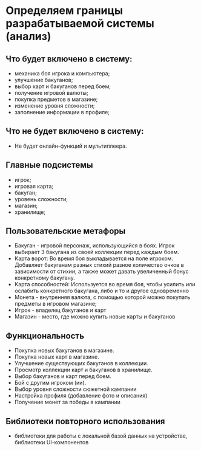 # Определяем границы разрабатываемой системы (анализ)

## Что будет включено в систему:

- механика боя игрока и компьютера;
- улучшение бакуганов;
- выбор карт и бакуганов перед боем;
- получение игровой валюты;
- покупка предметов в магазине;
- изменение уровня сложности;
- заполнение информации в профиле;

## Что не будет включено в систему:

- Не будет онлайн-функций и мультиплеера.

## Главные подсистемы

- игрок;
- игровая карта;
- бакуган;
- уровень сложности;
- магазин;
- хранилище;

## Пользовательские метафоры

- Бакуган - игровой персонаж, использующийся в боях. Игрок выбирает 3 бакугана из своей коллекции перед каждым боем.
- Карта ворот: Во время боя выкладывается на поле игроком. Добавляет бакуганам разных стихий разное
    количество очков в зависимости от стихии, а также может давать увеличенный бонус конкретному бакугану.
- Карта способностей: Используется во время боя, чтобы усилить или ослабить конкретного бакугана, либо и то и другое
  одновременно 
- Монета - внутренняя валюта, с помощью которой можно покупать предметы в игровом магазине;
- Игрок - владелец бакуганов и карт
- Магазин - место, где можно купить новые карты и бакуганов


## Функциональность

- Покупка новых бакуганов в магазине.
- Покупка новых карт в магазине.
- Улучшение существующих бакуганов в коллекции.
- Просмотр коллекции карт и бакуганов в хранилище.
- Выбор бакуганов и карт перед боем.
- Бой с другим игроком (ии).
- Выбор уровня сложности сюжетной кампании
- Настройка профиля (добавление фото и описания)
- Получение монет за победы в кампании

## Библиотеки повторного использования
-  библиотеки для работы с локальной базой данных на устройстве, библиотеки UI-компонентов